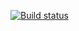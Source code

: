 [![Build status](https://ci.appveyor.com/api/projects/status/ywgdbuv7gbvmfa0b?svg=true)](https://ci.appveyor.com/project/annie131187/testjest)
